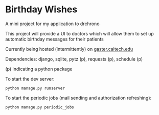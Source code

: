 # Birthday Wishes
A mini project for my application to drchrono

This project will provide a UI to doctors which will allow them to set up
automatic birthday messages for their patients

Currently being hosted (intermittently) on [gaster.caltech.edu](http://gaster.caltech.edu)

Dependencies: django, sqlite, pytz (p), requests (p), schedule (p)

(p) indicating a python package


To start the dev server:

`python manage.py runserver`

To start the periodic jobs (mail sending and authorization refreshing):

`python manage.py periodic_jobs`

